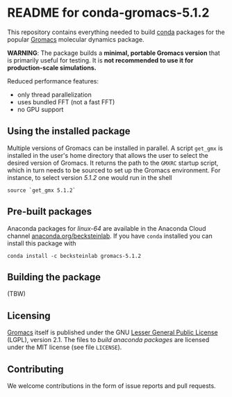 # README for conda-gromacs-5.1.2

This repository contains everything needed to build
[conda](https://conda.io/docs/) packages for the popular
[Gromacs](http://www.gromacs.org) molecular dynamics package.

**WARNING**: The package builds a **minimal, portable Gromacs version** that is
primarily useful for testing. It is **not recommended to use it for
production-scale simulations.**

Reduced performance features:
* only thread parallelization
* uses bundled FFT (not a fast FFT)
* no GPU support


## Using the installed package

Multiple versions of Gromacs can be installed in parallel. A script
`get_gmx` is installed in the user's home directory that allows the
user to select the desired version of Gromacs. It returns the path to
the `GMXRC` startup script, which in turn needs to be sourced to set
up the Gromacs environment. For instance, to select version
*5.1.2* one would run in the shell

```
source `get_gmx 5.1.2`
```


## Pre-built packages
Anaconda packages for *linux-64* are available in the Anaconda Cloud channel
[anaconda.org/becksteinlab](https://anaconda.org/becksteinlab). If you
have `conda` installed you can install this package with

```
conda install -c becksteinlab gromacs-5.1.2
```

## Building the package

(TBW)

## Licensing

[Gromacs](http://www.gromacs.org/About_Gromacs) itself is published
under the GNU
[Lesser General Public License](http://www.gnu.org/licenses/lgpl-2.1.html)
(LGPL), version 2.1. The files to *build anaconda packages* are
licensed under the MIT license (see file `LICENSE`).


## Contributing

We welcome contributions in the form of issue reports and pull requests.
